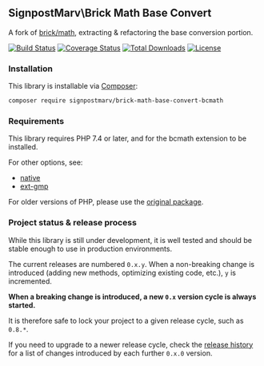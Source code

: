 ## SignpostMarv\Brick Math Base Convert

A fork of [brick/math](https://github.com/brick/math), extracting & refactoring the base conversion portion.

[![Build Status](https://api.travis-ci.org/signpostmarv/brick-math-base-convert-bcmath.svg?branch=master)](http://travis-ci.org/signpostmarv/brick-math-base-convert-bcmath)
[![Coverage Status](https://coveralls.io/repos/github/SignpostMarv/brick-math-base-convert/badge.svg?branch=master)](https://coveralls.io/github/SignpostMarv/brick-math-base-convert-bcmath?branch=master)
[![Total Downloads](https://poser.pugx.org/signpostmarv/brick-math-base-convert-bcmath/downloads)](https://packagist.org/packages/signpostmarv/brick-math-base-convert-bcmath)
[![License](https://img.shields.io/badge/license-MIT-blue.svg)](http://opensource.org/licenses/MIT)

### Installation

This library is installable via [Composer](https://getcomposer.org/):

```bash
composer require signpostmarv/brick-math-base-convert-bcmath
```

### Requirements

This library requires PHP 7.4 or later, and for the bcmath extension to be installed.

For other options, see:
* [native](https://github.com/signpostmarv/brick-math-base-convert)
* [ext-gmp](https://github.com/signpostmarv/brick-math-base-convert-gmp)

For older versions of PHP, please use the [original package](https://github.com/brick/math).

### Project status & release process

While this library is still under development, it is well tested and should be stable enough to use in production
environments.

The current releases are numbered `0.x.y`. When a non-breaking change is introduced (adding new methods, optimizing
existing code, etc.), `y` is incremented.

**When a breaking change is introduced, a new `0.x` version cycle is always started.**

It is therefore safe to lock your project to a given release cycle, such as `0.8.*`.

If you need to upgrade to a newer release cycle, check the [release history](https://github.com/signpostmarv/brick-math-base-convert-bcmath/releases)
for a list of changes introduced by each further `0.x.0` version.

